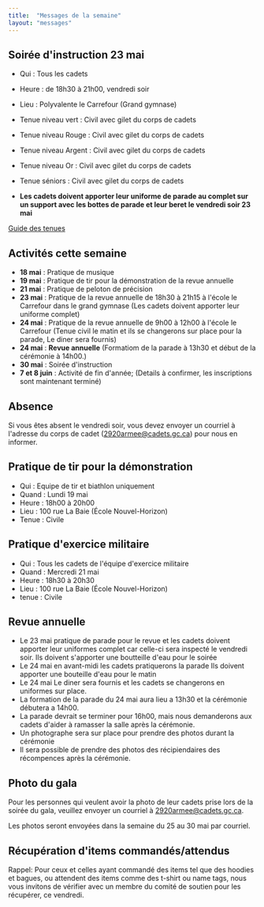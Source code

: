 ```yaml
---
title:  "Messages de la semaine"
layout: "messages"
---
```


## Soirée d'instruction 23 mai
- Qui : Tous les cadets
- Heure : de 18h30 à 21h00, vendredi soir
- Lieu : Polyvalente le Carrefour (Grand gymnase)
- Tenue niveau vert : Civil avec gilet du corps de cadets
- Tenue niveau Rouge : Civil avec gilet du corps de cadets
- Tenue niveau Argent : Civil avec gilet du corps de cadets
- Tenue niveau Or : Civil avec gilet du corps de cadets
- Tenue séniors : Civil avec gilet du corps de cadets

- **Les cadets doivent apporter leur uniforme de parade au complet sur un support avec les bottes de parade et leur beret le vendredi soir 23 mai**
  
[Guide des tenues](https://cc2920.ca/docs/ressources/guide_uniforme.v3.pdf)


## Activités cette semaine 

- **18 mai** : Pratique de musique 
- **19 mai** : Pratique de tir pour la démonstration de la revue annuelle
- **21 mai** : Pratique de peloton de précision
- **23 mai** : Pratique de la revue annuelle de 18h30 à 21h15 à l'école le Carrefour dans le grand gymnase (Les cadets doivent apporter leur uniforme complet)
- **24 mai** : Pratique de la revue annuelle de 9h00 à 12h00 à l'école le Carrefour (Tenue civil le matin et ils se changerons sur place pour la parade, Le diner sera fournis)
- **24 mai** : **Revue annuelle** (Formatiom de la parade à 13h30 et début de la cérémonie à 14h00.)
- **30 mai** : Soirée d'instruction
- **7 et 8 juin** : Activité de fin d'année; (Details à confirmer, les inscriptions sont maintenant terminé) 

## Absence

Si vous êtes absent le vendredi soir, vous devez envoyer un courriel à l'adresse du corps de cadet (<2920armee@cadets.gc.ca>) pour nous en informer.


## Pratique de tir pour la démonstration

- Qui : Equipe de tir et biathlon uniquement
- Quand : Lundi 19 mai
- Heure : 18h00 à 20h00  
- Lieu : 100 rue La Baie (École Nouvel-Horizon)
- Tenue : Civile

## Pratique d'exercice militaire

- Qui : Tous les cadets de l'équipe d'exercice militaire
- Quand : Mercredi 21 mai
- Heure : 18h30 à 20h30
- Lieu : 100 rue La Baie (École Nouvel-Horizon)
- tenue : Civile

  
## Revue annuelle

- Le 23 mai pratique de parade pour le revue et les cadets doivent apporter leur uniformes complet car celle-ci sera inspecté le vendredi soir.  Ils doivent s'apporter une boutteille d'eau pour le soirée
- Le 24 mai en avant-midi les cadets pratiquerons la parade  Ils doivent apporter une bouteille d'eau pour le matin
- Le 24 mai Le diner sera fournis et les cadets se changerons en uniformes sur place. 
- La formation de la parade du 24 mai aura lieu a 13h30 et la cérémonie débutera a 14h00.
- La parade devrait se terminer pour 16h00, mais nous demanderons aux cadets d'aider à ramasser la salle après la cérémonie.
- Un photographe sera sur place pour prendre des photos durant la cérémonie
- Il sera possible de prendre des photos des récipiendaires des récompences après la cérémonie.

## Photo du gala

Pour les personnes qui veulent avoir la photo de leur cadets prise lors de la soirée du gala, veuillez envoyer un courriel à <2920armee@cadets.gc.ca>.

Les photos seront envoyées dans la semaine du 25 au 30 mai par courriel.

## Récupération d'items commandés/attendus

Rappel: Pour ceux et celles ayant commandé des items tel que des hoodies et bagues, ou attendent des items comme des t-shirt ou name tags, nous vous invitons de vérifier avec un membre du comité de soutien pour les récupérer, ce vendredi.
